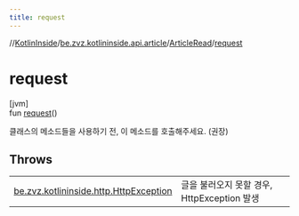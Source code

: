```yaml
---
title: request
---
```

//[KotlinInside](../../../index.html)/[be.zvz.kotlininside.api.article](../index.html)/[ArticleRead](index.html)/[request](request.html)



# request



[jvm]\
fun [request](request.html)()



클래스의 메소드들을 사용하기 전, 이 메소드를 호출해주세요. (권장)



## Throws


| | |
|---|---|
| [be.zvz.kotlininside.http.HttpException](../../be.zvz.kotlininside.http/-http-exception/index.html) | 글을 불러오지 못할 경우, HttpException 발생 |



